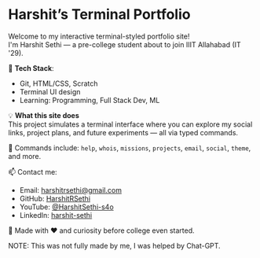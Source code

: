 # Harshit’s Terminal Portfolio

Welcome to my interactive terminal-styled portfolio site!  
I'm Harshit Sethi — a pre-college student about to join IIIT Allahabad (IT '29).

🚀 **Tech Stack**:

- Git, HTML/CSS, Scratch
- Terminal UI design
- Learning: Programming, Full Stack Dev, ML

💡 **What this site does**  
This project simulates a terminal interface where you can explore my social links, project plans, and future experiments — all via typed commands.

📂 Commands include: `help`, `whois`, `missions`, `projects`, `email`, `social`, `theme`, and more.

📫 Contact me:

- Email: harshitrsethi@gmail.com
- GitHub: [HarshitRSethi](https://github.com/HarshitRSethi)
- YouTube: [@HarshitSethi-s4o](https://www.youtube.com/@HarshitSethi-s4o/)
- LinkedIn: [harshit-sethi](https://www.linkedin.com/in/harshitrsethi)

🧠 Made with ❤️ and curiosity before college even started.

NOTE: This was not fully made by me, I was helped by Chat-GPT.
